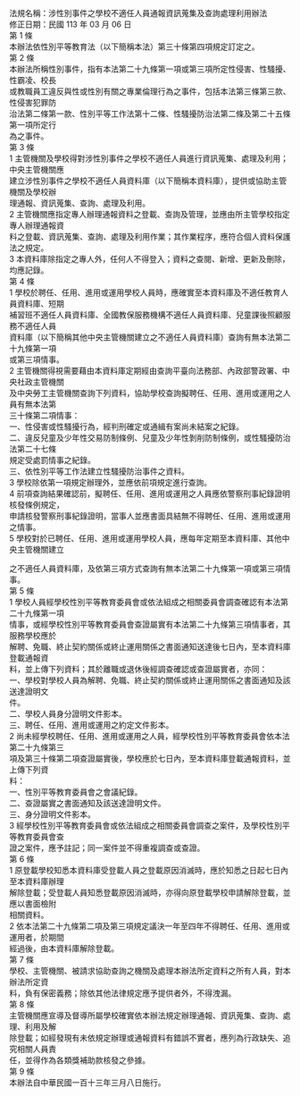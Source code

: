 法規名稱：涉性別事件之學校不適任人員通報資訊蒐集及查詢處理利用辦法  
修正日期：民國 113 年 03 月 06 日  
第 1 條  
本辦法依性別平等教育法（以下簡稱本法）第三十條第四項規定訂定之。  
第 2 條  
本辦法所稱性別事件，指有本法第二十九條第一項或第三項所定性侵害、性騷擾、性霸凌、校長  
或教職員工違反與性或性別有關之專業倫理行為之事件，包括本法第三條第三款、性侵害犯罪防  
治法第二條第一款、性別平等工作法第十二條、性騷擾防治法第二條及第二十五條第一項所定行  
為之事件。  
第 3 條  
1 主管機關及學校得對涉性別事件之學校不適任人員進行資訊蒐集、處理及利用；中央主管機關應  
建立涉性別事件之學校不適任人員資料庫（以下簡稱本資料庫），提供或協助主管機關及學校辦  
理通報、資訊蒐集、查詢、處理及利用。  
2 主管機關應指定專人辦理通報資料之登載、查詢及管理，並應由所主管學校指定專人辦理通報資  
料之登載、資訊蒐集、查詢、處理及利用作業；其作業程序，應符合個人資料保護法之規定。  
3 本資料庫除指定之專人外，任何人不得登入；資料之查閱、新增、更新及刪除，均應記錄。  
第 4 條  
1 學校於聘任、任用、進用或運用學校人員時，應確實至本資料庫及不適任教育人員資料庫、短期  
補習班不適任人員資料庫、全國教保服務機構不適任人員資料庫、兒童課後照顧服務不適任人員  
資料庫（以下簡稱其他中央主管機關建立之不適任人員資料庫）查詢有無本法第二十九條第一項  
或第三項情事。  
2 主管機關得視需要藉由本資料庫定期經由查詢平臺向法務部、內政部警政署、中央社政主管機關  
及中央勞工主管機關查詢下列資料，協助學校查詢擬聘任、任用、進用或運用之人員有無本法第  
三十條第二項情事：  
一、性侵害或性騷擾行為，經判刑確定或通緝有案尚未結案之紀錄。  
二、違反兒童及少年性交易防制條例、兒童及少年性剝削防制條例，或性騷擾防治法第二十七條  
規定受處罰情事之紀錄。  
三、依性別平等工作法建立性騷擾防治事件之資料。  
3 學校除依第一項規定辦理外，並應依前項規定進行查詢。  
4 前項查詢結果確認前，擬聘任、任用、進用或運用之人員應依警察刑事紀錄證明核發條例規定，  
申請核發警察刑事紀錄證明，當事人並應書面具結無不得聘任、任用、進用或運用之情事。  
5 學校對於已聘任、任用、進用或運用學校人員，應每年定期至本資料庫、其他中央主管機關建立  


之不適任人員資料庫，及依第三項方式查詢有無本法第二十九條第一項或第三項情事。  
第 5 條  
1 學校人員經學校性別平等教育委員會或依法組成之相關委員會調查確認有本法第二十九條第一項  
情事，或經學校性別平等教育委員會查證屬實有本法第二十九條第三項情事者，其服務學校應於  
解聘、免職、終止契約關係或終止運用關係之書面通知送達後七日內，至本資料庫登載通報資  
料，並上傳下列資料；其於離職或退休後經調查確認或查證屬實者，亦同：  
一、學校對學校人員為解聘、免職、終止契約關係或終止運用關係之書面通知及該送達證明文  
件。  
二、學校人員身分證明文件影本。  
三、聘任、任用、進用或運用之約定文件影本。  
2 尚未經學校聘任、任用、進用或運用之人員，經學校性別平等教育委員會依本法第二十九條第三  
項及第三十條第二項查證屬實後，學校應於七日內，至本資料庫登載通報資料，並上傳下列資  
料：  
一、性別平等教育委員會之會議紀錄。  
二、查證屬實之書面通知及該送達證明文件。  
三、身分證明文件影本。  
3 經學校性別平等教育委員會或依法組成之相關委員會調查之案件，及學校性別平等教育委員會查  
證之案件，應予註記；同一案件並不得重複調查或查證。  
第 6 條  
1 原登載學校知悉本資料庫受登載人員之登載原因消滅時，應於知悉之日起七日內至本資料庫辦理  
解除登載；受登載人員知悉登載原因消滅時，亦得向原登載學校申請解除登載，並應以書面檢附  
相關資料。  
2 依本法第二十九條第二項及第三項規定議決一年至四年不得聘任、任用、進用或運用者，於期間  
經過後，由本資料庫解除登載。  
第 7 條  
學校、主管機關、被請求協助查詢之機關及處理本辦法所定資料之所有人員，對本辦法所定資  
料，負有保密義務；除依其他法律規定應予提供者外，不得洩漏。  
第 8 條  
主管機關應宣導及督導所屬學校確實依本辦法規定辦理通報、資訊蒐集、查詢、處理、利用及解  
除登載；如經發現有未依規定辦理或通報資料有錯誤不實者，應列為行政缺失、追究相關人員責  
任，並得作為各類獎補助款核發之參據。  
第 9 條  
本辦法自中華民國一百十三年三月八日施行。  


